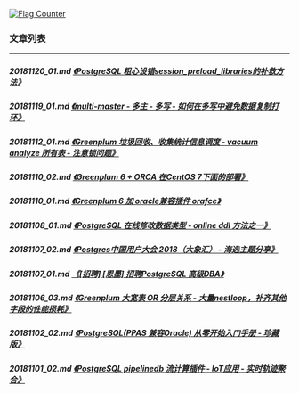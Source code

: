 <a rel="nofollow" href="http://info.flagcounter.com/h9V1"  ><img src="http://s03.flagcounter.com/count/h9V1/bg_FFFFFF/txt_000000/border_CCCCCC/columns_2/maxflags_12/viewers_0/labels_0/pageviews_0/flags_0/"  alt="Flag Counter"  border="0"  ></a>  
  
### 文章列表  
----  
##### 20181120_01.md   [《PostgreSQL 粗心设错session_preload_libraries的补救方法》](20181120_01.md)  
##### 20181119_01.md   [《multi-master - 多主 - 多写 - 如何在多写中避免数据复制打环》](20181119_01.md)  
##### 20181112_01.md   [《Greenplum 垃圾回收、收集统计信息调度 - vacuum analyze 所有表 - 注意锁问题》](20181112_01.md)  
##### 20181110_02.md   [《Greenplum 6 + ORCA 在CentOS 7下面的部署》](20181110_02.md)  
##### 20181110_01.md   [《Greenplum 6 加 oracle兼容插件 orafce》](20181110_01.md)  
##### 20181108_01.md   [《PostgreSQL 在线修改数据类型 - online ddl 方法之一》](20181108_01.md)  
##### 20181107_02.md   [《Postgres中国用户大会 2018（大象汇） - 海选主题分享》](20181107_02.md)  
##### 20181107_01.md   [《[招聘] [恩墨] 招聘PostgreSQL 高级DBA》](20181107_01.md)  
##### 20181106_03.md   [《Greenplum 大宽表 OR 分层关系 - 大量nestloop，补齐其他字段的性能损耗》](20181106_03.md)  
##### 20181102_02.md   [《PostgreSQL(PPAS 兼容Oracle) 从零开始入门手册 - 珍藏版》](20181102_02.md)  
##### 20181101_02.md   [《PostgreSQL pipelinedb 流计算插件 - IoT应用 - 实时轨迹聚合》](20181101_02.md)  
